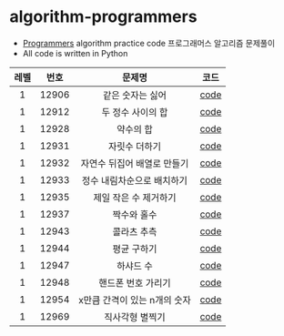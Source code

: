 # algorithm-programmers

- [Programmers](https://programmers.co.kr/) algorithm practice code 프로그래머스 알고리즘 문제풀이 
- All code is written in Python



|레벨|번호|문제명|코드|
|:---:|:---:|:---:|:---:|
|1|12906|같은 숫자는 싫어|[code](https://github.com/jaeheehur/algorithm-programmers/blob/master/src/practice/12906.py)|
|1|12912|두 정수 사이의 합|[code](https://github.com/jaeheehur/algorithm-programmers/blob/master/src/practice/12912.py)|
|1|12928|약수의 합|[code](https://github.com/jaeheehur/algorithm-programmers/blob/master/src/practice/12928.py)|
|1|12931|자릿수 더하기|[code](https://github.com/jaeheehur/algorithm-programmers/blob/master/src/practice/12931.py)|
|1|12932|자연수 뒤집어 배열로 만들기|[code](https://github.com/jaeheehur/algorithm-programmers/blob/master/src/practice/12932.py)|
|1|12933|정수 내림차순으로 배치하기|[code](https://github.com/jaeheehur/algorithm-programmers/blob/master/src/practice/12933.py)|
|1|12935|제일 작은 수 제거하기|[code](https://github.com/jaeheehur/algorithm-programmers/blob/master/src/practice/12935.py)|
|1|12937|짝수와 홀수|[code](https://github.com/jaeheehur/algorithm-programmers/blob/master/src/practice/12937.py)|
|1|12943|콜라츠 추측|[code](https://github.com/jaeheehur/algorithm-programmers/blob/master/src/practice/12943.py)|
|1|12944|평균 구하기|[code](https://github.com/jaeheehur/algorithm-programmers/blob/master/src/practice/12944.py)|
|1|12947|하샤드 수|[code](https://github.com/jaeheehur/algorithm-programmers/blob/master/src/practice/12947.py)|
|1|12948|핸드폰 번호 가리기|[code](https://github.com/jaeheehur/algorithm-programmers/blob/master/src/practice/12948.py)|
|1|12954|x만큼 간격이 있는 n개의 숫자|[code](https://github.com/jaeheehur/algorithm-programmers/blob/master/src/practice/12954.py)|
|1|12969|직사각형 별찍기|[code](https://github.com/jaeheehur/algorithm-programmers/blob/master/src/practice/12969.py)|
